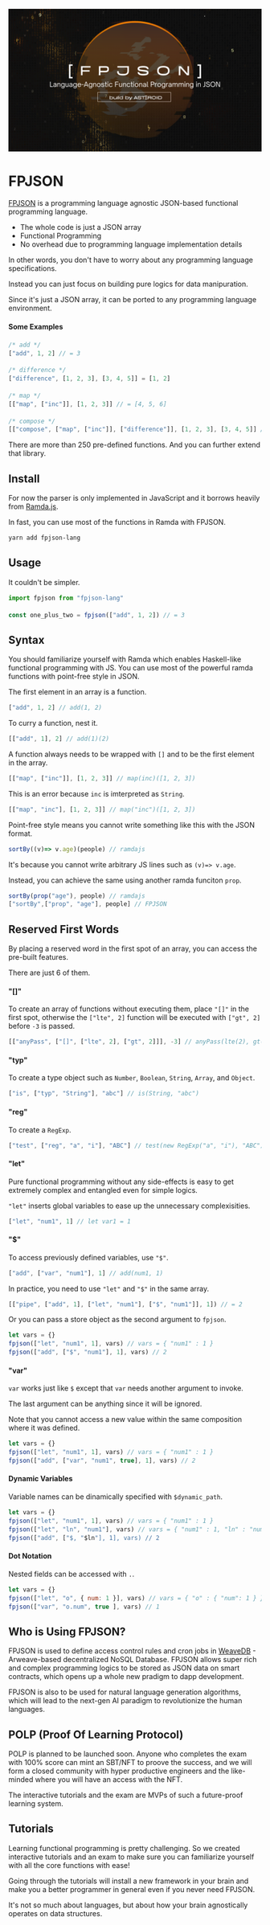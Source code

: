 ![](./assets/cover.png)

# FPJSON

[FPJSON](https://fpjson.asteroid.ac) is a programming language agnostic JSON-based functional programming language.

- The whole code is just a JSON array
- Functional Programming
- No overhead due to programming language implementation details

In other words, you don't have to worry about any programming language specifications.

Instead you can just focus on building pure logics for data manipuration.

Since it's just a JSON array, it can be ported to any programming language environment.

#### Some Examples

```javascript
/* add */
["add", 1, 2] // = 3

/* difference */
["difference", [1, 2, 3], [3, 4, 5]] = [1, 2]

/* map */
[["map", ["inc"]], [1, 2, 3]] // = [4, 5, 6]

/* compose */
[["compose", ["map", ["inc"]], ["difference"]], [1, 2, 3], [3, 4, 5]] // = [2, 3]
```
There are more than 250 pre-defined functions. And you can further extend that library.

## Install

For now the parser is only implemented in JavaScript and it borrows heavily from [Ramda.js](https://ramdajs.com/).

In fast, you can use most of the functions in Ramda with FPJSON.

```bash
yarn add fpjson-lang
```

## Usage

It couldn't be simpler.

```javascript
import fpjson from "fpjson-lang"

const one_plus_two = fpjson(["add", 1, 2]) // = 3
```

## Syntax

You should familiarize yourself with Ramda which enables Haskell-like functional programming with JS. You can use most of the powerful ramda functions with point-free style in JSON.

The first element in an array is a function.

```javascript
["add", 1, 2] // add(1, 2)
```

To curry a function, nest it.

```javascript
[["add", 1], 2] // add(1)(2)
```

A function always needs to be wrapped with `[]` and to be the first element in the array.

```javascript
[["map", ["inc"]], [1, 2, 3]] // map(inc)([1, 2, 3])
```

This is an error because `inc` is imterpreted as `String`.
```javascript
[["map", "inc"], [1, 2, 3]] // map("inc")([1, 2, 3])
```

Point-free style means you cannot write something like this with the JSON format.

```javascript
sortBy((v)=> v.age)(people) // ramdajs
```

It's because you cannot write arbitrary JS lines such as `(v)=> v.age`.

Instead, you can achieve the same using another ramda funciton `prop`.

```javascript
sortBy(prop("age"), people) // ramdajs
["sortBy",["prop", "age"], people] // FPJSON
```

## Reserved First Words

By placing a reserved word in the first spot of an array, you can access the pre-built features.

There are just 6 of them.

#### "[]"

To create an array of functions without executing them, place `"[]"` in the first spot, otherwise the `["lte", 2]` function will be executed with `["gt", 2]` before `-3` is passed.

```javascript
[["anyPass", ["[]", ["lte", 2], ["gt", 2]]], -3] // anyPass(lte(2), gt(2))(-3)
```

#### "typ"

To create a type object such as `Number`, `Boolean`, `String`, `Array`, and `Object`.
```javascript
["is", ["typ", "String"], "abc"] // is(String, "abc")
```

#### "reg"

To create a `RegExp`.
```javascript
["test", ["reg", "a", "i"], "ABC"] // test(new RegExp("a", "i"), "ABC")
```

#### "let"

Pure functional programming without any side-effects is easy to get extremely complex and entangled even for simple logics.

`"let"` inserts global variables to ease up the unnecessary complexisities.

```javascript
["let", "num1", 1] // let var1 = 1
```

#### "$"

To access previously defined variables, use `"$"`.

```javascript
["add", ["var", "num1"], 1] // add(num1, 1)
```

In practice, you need to use `"let"` and `"$"` in the same array.

```javascript
[["pipe", ["add", 1], ["let", "num1"], ["$", "num1"]], 1]) // = 2
```

Or you can pass a store object as the second argument to `fpjson`.

```javascript
let vars = {}
fpjson(["let", "num1", 1], vars) // vars = { "num1" : 1 }
fpjson(["add", ["$", "num1"], 1], vars) // 2
```

#### "var"

`var` works just like `$` except that `var` needs another argument to invoke.

The last argument can be anything since it will be ignored.

Note that you cannot access a new value within the same composition where it was defined. 

```javascript
let vars = {}
fpjson(["let", "num1", 1], vars) // vars = { "num1" : 1 }
fpjson(["add", ["var", "num1", true], 1], vars) // 2
```

#### Dynamic Variables

Variable names can be dinamically specified with `$dynamic_path`.

```javascript
let vars = {}
fpjson(["let", "num1", 1], vars) // vars = { "num1" : 1 }
fpjson(["let", "ln", "num1"], vars) // vars = { "num1" : 1, "ln" : "num1" }
fpjson(["add", ["$, "$ln"], 1], vars) // 2
```

#### Dot Notation

Nested fields can be accessed with `.`.

```javascript
let vars = {}
fpjson(["let", "o", { num: 1 }], vars) // vars = { "o" : { "num": 1 } }
fpjson(["var", "o.num", true ], vars) // 1
```

## Who is Using FPJSON?

FPJSON is used to define access control rules and cron jobs in [WeaveDB](https://weavedb.asteroid.ac/) - Arweave-based decentralized NoSQL Database. FPJSON allows super rich and complex programming logics to be stored as JSON data on smart contracts, which opens up a whole new pradigm to dapp development.

FPJSON is also to be used for natural language generation algorithms, which will lead to the next-gen AI paradigm to revolutionize the human languages.

## POLP (Proof Of Learning Protocol)

POLP is planned to be launched soon. Anyone who completes the exam with 100% score can mint an SBT/NFT to proove the success, and we will form a closed community with hyper productive engineers and the like-minded where you will have an access with the NFT.

The interactive tutorials and the exam are MVPs of such a future-proof learning system.

## Tutorials

Learning functional programming is pretty challenging. So we created interactive tutorials and an exam to make sure you can familiarize yourself with all the core functions with ease!

Going through the tutorials will install a new framework in your brain and make you a better programmer in general even if you never need FPJSON.

It's not so much about languages, but about how your brain agnostically operates on data structures.
